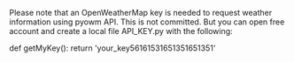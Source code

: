 Please note that an OpenWeatherMap key is needed to request weather information using pyowm API.
This is not committed. But you can open free account and create a local file API_KEY.py with the following:

def getMyKey():
    return 'your_key56161531651351651351'